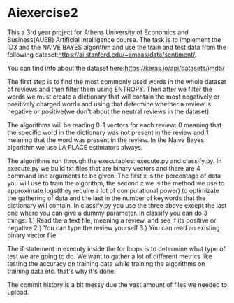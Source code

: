 # Aiexercise2
This a 3rd year project for Athens University of Economics and Business(AUEB) Artificial Intelligence course. The task is to implement the ID3 and the NAIVE BAYES 
algorithm and use the train and test data from the following dataset:https://ai.stanford.edu/~amaas/data/sentiment/. 




You can find info about the dataset here:https://keras.io/api/datasets/imdb/





The first step is to find the most commonly used words in the whole dataset of reviews and then filter them using ENTROPY. Then after we filter the words we must create 
a dictionary that will contain the most negatively or positively charged words and using that determine whether a review is negative or positive(we don't about the neutral reviews in the dataset).




The algorithms will be reading 0-1 vectors for each review: 0 meaning that the specific word in the dictionary was not present in the review and 1 meaning that the word was present in the review. 
In the Naive Bayes algorithm we use LA PLACE estimators always. 



The algorithms run through the executables: execute.py and classify.py. In execute.py we build txt files that are binary vectors and there are 4 command line arguments to be given. The first x is the percentage of data you will use to train the algorithm, the second z we is the method we use to approximate logs(they require a lot of computational power) to optimizate the gathering of data and the last in the number of keywords that the dictionary will contain. In classify.py you use the three above except the last one where you can give a dummy parameter. In classify you can do 3 things: 
1.) Read the a text file, meaning a review, and see if its positive or negative 
2.) You can type the review yourself 
3.) You can read an existing binary vector file 

The if statement in executy inside the for loops is to determine what type of test we are going to do. We want to gather a lot of different metrics like testing the accuracy on training data while training the algorithms on training data etc. that's why it's done. 



The commit history is a bit messy due the vast amount of files we needed to upload.
